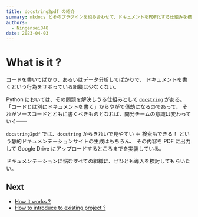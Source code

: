 ```yaml
---
title: docstring2pdf の紹介
summary: mkdocs とそのプラグインを組み合わせて、ドキュメントをPDF化する仕組みを構築した
authors:
  - Ningensei848
date: 2023-04-03
---
```


# What is it ?

コードを書いてばかり、あるいはデータ分析してばかりで、
ドキュメントを書くという行為をサボっている組織は少なくない。

Python においては、その問題を解決しうる仕組みとして
 [`docstring`](https://peps.python.org/pep-0257/) がある。
「コードとは別にドキュメントを書く」からやがて億劫になるのであって、
それがソースコードとともに書くべきものとなれば、開発チームの意識は変わっていく――

`docstring2pdf` では、`docstring` からきれいで見やすい ＋ 検索もできる！
という静的ドキュメンテーションサイトの生成はもちろん、
その内容を PDF に出力して Google Drive にアップロードするところまでを実装している。
<!-- TODO: 既存プロジェクトへの移植も、いくつかの設定ファイルをコピペするだけでよい。 -->

ドキュメンテーションに悩むすべての組織に、ぜひとも導入を検討してもらいたい。

## Next

- [How it works ?](how-it-works.md)
- [How to introduce to existing project ?](how-to-introduce.md)
